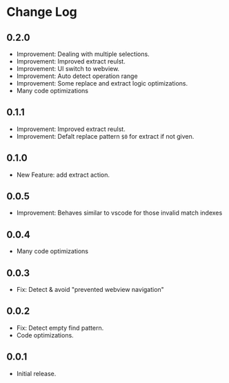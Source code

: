# Change Log

## 0.2.0

- Improvement: Dealing with multiple selections.
- Improvement: Improved extract reulst.
- Improvement: UI switch to webview.
- Improvement: Auto detect operation range
- Improvement: Some replace and extract logic optimizations.
- Many code optimizations

## 0.1.1

- Improvement: Improved extract reulst.
- Improvement: Defalt replace pattern `$0` for extract if not given.

## 0.1.0

- New Feature: add extract action.

## 0.0.5

- Improvement: Behaves similar to vscode for those invalid match indexes

## 0.0.4

- Many code optimizations

## 0.0.3

- Fix: Detect & avoid "prevented webview navigation"

## 0.0.2

- Fix: Detect empty find pattern.
- Code optimizations.

## 0.0.1

- Initial release.